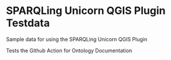 # SPARQLing Unicorn QGIS Plugin Testdata

Sample data for using the SPARQLing Unicorn QGIS Plugin 

Tests the Github Action for Ontology Documentation 
